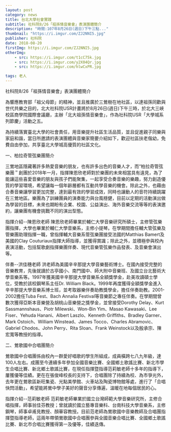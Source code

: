 ```yaml
---
layout: post
category: news
title: 台北大學社會實踐
subtitle: 社科院8/26「祖孫情音樂會」表演團體簡介
description: "時間:107年8月26日(週日)下午三點..."
thumbnail: "https://i.imgur.com/ZJ2NNI5.jpg"
publisher: 社科院
date: 2018-08-20
firstImg: https://i.imgur.com/ZJ2NNI5.jpg
otherImg:
    - src: https://i.imgur.com/t1cC75k.jpg
    - src: https://i.imgur.com/y2X04Qr.jpg
    - src: https://i.imgur.com/hlwCxPR.jpg

tags: 老人
---
```


社科院8/26「祖孫情音樂會」表演團體簡介

為響應教育部「祖父母節」的精神，並且推廣於三鶯樹在地社區，以達祖孫同歡與世代共樂之目的，北大社科院USR計畫將於8月26日(週日)下午三時，於北大三峽校區商學院國際會議廳，主辦「北大祖孫情音樂會」，作為社科院USR「大學城系列節慶」活動之五。

為持續落實臺北大學的社會責任，用音樂提升社區生活品質，並且促進親子同樂與家庭和諧，當日所邀請的表演團體與音樂家簡要介紹如下，歡迎社區扶老偕幼，免費自由參加，共享臺北大學城高優質的社區文化。

一、柏拉奇管弦樂團簡介

三鶯地區隱藏著許多熱愛音樂的朋友，也有許多出色的音樂人才，而“柏拉奇管弦樂團＂創團於2018年一月，指揮陳恩欣老師對於樂團的未來相當具有遠見，為了能讓這些喜愛音樂的朋友與孩子們能聚集，一起享受合奏音樂的樂趣，努力創造優質的學習環境，希望讓每一個年齡層都有互動共學音樂的機會。除此之外，也藉由合奏音樂讓學習更加完整，達到最有效的學習成效，同時也讓動人的音符持續跳躍在三鶯地區。樂團為了訓練團員的演奏能力與台風穩健，目前以定期的活動演出做為學習的目標，未來也期盼有企業、校園、公益演出、海外音樂交流等等的表演邀約，讓樂團有機會挑戰不同的演出型態。

指揮介紹--陳恩欣老師
陳恩欣老師畢業於輔仁大學音樂研究所碩士，主修管弦樂團指揮，大學也畢業於輔仁大學音樂系，主修小提琴。在學期間擔任輔大管弦樂及管樂團助理指揮一職，曾指揮輔大音樂系管弦樂團接受法國的Matthias Bamert及美國的Clay Couturiaux指揮大師指導，並獲得賞識；除此之外，並積極參與校內表演活動，包括幫歌劇指揮樂團伴奏、現代音樂管弦樂作品發表、及音樂會演出等。

伴奏--洪佳穗老師
洪老師為美國辛辛那提大學音樂藝術博士。在國內接受完整的音樂教育，先後就讀於古亭國小、南門國中、師大附中音樂班、及國立台北藝術大學音樂系等。1997年獲美國辛辛那提大學音樂系全額獎學金，赴美攻讀碩士學位，受教於該校鋼琴系主任Dr. William Black。1999年再度獲得全額獎學金進入辛辛那提大學音樂系博士班，並考取器樂伴奏助教獎學金，擔任伴奏助教。2001-2002擔任Tuba Fest、Bach Annalia Festival等音樂節之專任伴奏。在學期間曾數次獲得亞斯本音樂營及胡桃山音樂營之獎學金，並曾接受Dorothy Delay、Kurt Sassmannshaus、Piotr Milewski、Won-Bin Yim、Masao Kawasaki、Lee Fiser、Yehuda Hanani、Albert Laszlo、Kenneth Griffiths、Bradley Garner、Mark Ostoich、William Winstead、James Tocco、Charles Abramovic、Gabriel Chodos、John Perry、Rita Sloan、Frank Weinstock以及殷承宗、陳宏寬等教授的指導。

二、鶯歌國中合唱團簡介

鶯歌國中合唱團係由校內一群愛好唱歌的學生所組成，成員橫跨七八九年級，達100人左右。成團至今連續多年參加全國音樂比賽、全國鄉土歌謠比賽、新北市學生合唱比賽、新北鄉土歌謠比賽，在現任指揮暨指導范莉敏老師十多年的指導下，屢獲優等佳績。更在在張俊峰校長的支持下，合唱團除了持續為校、為市爭光外，去年更在鶯歌區新旺集瓷、光點美學館、火車站及陶瓷博物館等處，進行了「合唱快閃活動」，希望能將鶯中學子美好的聲音分享傳遍，溫暖在地每個居民的心。

指揮介紹--范莉敏老師
范莉敏老師畢業於國立台灣師範大學音樂研究所，主修合唱指揮，師事翁佳芬教授；曾就讀於國立藝專音樂科、台南科技大學音樂系，主修鋼琴，師事卓甫見教授、顏華容教授。目前范老師為鶯歌國中音樂教師及合唱團指揮暨指導老師，這兩年帶領鶯歌國中合唱團參與全國音樂合唱比賽、全國鄉土歌謠比賽、新北市合唱比賽獲得第一及優等，佳績迭傳。
